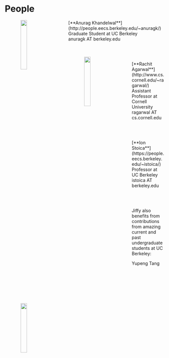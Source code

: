 # People

<img src="http://anuragkhandelwal.com/images/me.png" align="left" hspace="50" width="20%" />
<p>[**Anurag Khandelwal**](http://people.eecs.berkeley.edu/~anuragk/) <br/>
Graduate Student at UC Berkeley<br/>
anuragk AT berkeley.edu</p>
<br/>
<br/>

<img src="https://www.engineering.cornell.edu/sites/default/files/styles/width_360/public/departments/faculty%20section/Rachit%20Agarwal_0.png" align="left" hspace="50" width="20%" />
<p>[**Rachit Agarwal**](http://www.cs.cornell.edu/~ragarwal/) <br/>
Assistant Professor at Cornell University<br/>
ragarwal AT cs.cornell.edu</p>
<br/>
<br/>

<img src="https://databricks.com/wp-content/uploads/2015/08/ionS.jpg" align="left" hspace="50" width="20%" />
<p>[**Ion Stoica**](https://people.eecs.berkeley.edu/~istoica/) <br/>
Professor at UC Berkeley<br/>
istoica AT berkeley.edu</p>
<br/>
<br/>


<p>Jiffy also benefits from contributions from amazing current and past 
undergraduate students at UC Berkeley: <br/></p>
Yupeng Tang

